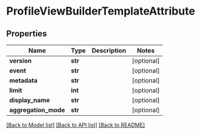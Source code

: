 # ProfileViewBuilderTemplateAttribute

## Properties
Name | Type | Description | Notes
------------ | ------------- | ------------- | -------------
**version** | **str** |  | [optional] 
**event** | **str** |  | [optional] 
**metadata** | **str** |  | [optional] 
**limit** | **int** |  | [optional] 
**display_name** | **str** |  | [optional] 
**aggregation_mode** | **str** |  | [optional] 

[[Back to Model list]](../README.md#documentation-for-models) [[Back to API list]](../README.md#documentation-for-api-endpoints) [[Back to README]](../README.md)

